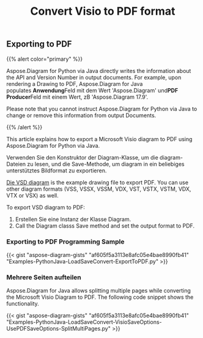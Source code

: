 ﻿---
title: Convert Visio to PDF format 
linktitle: Convert Visio to PDF
type: docs
weight: 10
url: /de/python-java/convert-visio-to-pdf/
description: This topic show you how to convert Visio to PDF formats using Aspose.Diagram for Python via Java. Convert VSD, VSS, VDW, VST, VSDX, VSSX, VSTX, VSDM, VSTM, VSSM to PDF with a few lines of code.
---
## **Exporting to PDF**
{{% alert color="primary" %}}

Aspose.Diagram for Python via Java directly writes the information about the API and Version Number in output documents. For example, upon rendering a Drawing to PDF, Aspose.Diagram for Java populates **Anwendung**Feld mit dem Wert 'Aspose.Diagram' und**PDF Producer**Feld mit einem Wert, zB 'Aspose.Diagram 17.9'.

Please note that you cannot instruct Aspose.Diagram for Python via Java to change or remove this information from output Documents.

{{% /alert %}}

This article explains how to export a Microsoft Visio diagram to PDF using Aspose.Diagram for Python via Java.

Verwenden Sie den Konstruktor der Diagram-Klasse, um die diagram-Dateien zu lesen, und die Save-Methode, um diagram in ein beliebiges unterstütztes Bildformat zu exportieren.

[Die VSD diagram](ExportToPDF.vsd) is the example drawing file to export PDF. You can use other diagram formats (VSS, VSSX, VSSM, VDX, VST, VSTX, VSTM, VDX, VTX or VSX) as well.

To export VSD diagram to PDF:

1. Erstellen Sie eine Instanz der Klasse Diagram.
1. Call the Diagram classs Save method and set the output format to PDF.

### **Exporting to PDF Programming Sample**
{{< gist "aspose-diagram-gists" "af605f5a3113e8afc05e4bae8990fb41" "Examples-PythonJava-LoadSaveConvert-ExportToPDF.py" >}}

### **Mehrere Seiten aufteilen**
Aspose.Diagram for Java allows splitting multiple pages while converting the Microsoft Visio Diagram to PDF. The following code snippet shows the functionality.  

{{< gist "aspose-diagram-gists" "af605f5a3113e8afc05e4bae8990fb41" "Examples-PythonJava-LoadSaveConvert-VisioSaveOptions-UsePDFSaveOptions-SplitMultiPages.py" >}}
